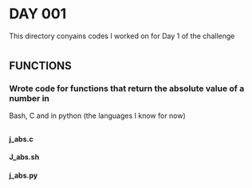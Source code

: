 # DAY 001
This directory conyains codes I worked on for Day 1 of the challenge
#
#
## FUNCTIONS
### Wrote code for functions that return the absolute value of a number in
Bash, C and in python (the languages I know for now)
##
#### j_abs.c
#### J_abs.sh
#### j_abs.py